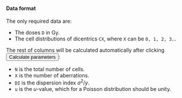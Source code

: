 #### Data format

The only required data are:
- The doses `D` in Gy.
- The cell distributions of dicentrics `CX`, where `X` can be `0, 1, 2, 3`...

The rest of columns will be calculated automatically after clicking <button class="btn btn-default action-button inputs-button shiny-bound-input small-action-button"  type="button">Calculate parameters</button>:

- `N` is the total number of cells.
- `X` is the number of aberrations.
- `DI` is the dispersion index $\sigma^{2}/y$.
- `u` is the $u$-value, which for a Poisson distribution should be unity.
